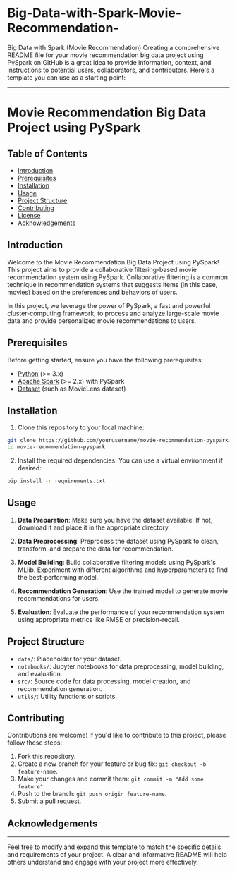 # Big-Data-with-Spark-Movie-Recommendation-
Big Data with Spark (Movie Recommendation)
Creating a comprehensive README file for your movie recommendation big data project using PySpark on GitHub is a great idea to provide information, context, and instructions to potential users, collaborators, and contributors. Here's a template you can use as a starting point:

---

# Movie Recommendation Big Data Project using PySpark


## Table of Contents

- [Introduction](#introduction)
- [Prerequisites](#prerequisites)
- [Installation](#installation)
- [Usage](#usage)
- [Project Structure](#project-structure)
- [Contributing](#contributing)
- [License](#license)
- [Acknowledgements](#acknowledgements)

## Introduction

Welcome to the Movie Recommendation Big Data Project using PySpark! This project aims to provide a collaborative filtering-based movie recommendation system using PySpark. Collaborative filtering is a common technique in recommendation systems that suggests items (in this case, movies) based on the preferences and behaviors of users.

In this project, we leverage the power of PySpark, a fast and powerful cluster-computing framework, to process and analyze large-scale movie data and provide personalized movie recommendations to users.

## Prerequisites

Before getting started, ensure you have the following prerequisites:

- [Python](https://www.python.org/) (>= 3.x)
- [Apache Spark](https://spark.apache.org/) (>= 2.x) with PySpark
- [Dataset](link_to_your_dataset) (such as MovieLens dataset)

## Installation

1. Clone this repository to your local machine:

```bash
git clone https://github.com/yourusername/movie-recommendation-pyspark.git
cd movie-recommendation-pyspark
```

2. Install the required dependencies. You can use a virtual environment if desired:

```bash
pip install -r requirements.txt
```

## Usage

1. **Data Preparation**: Make sure you have the dataset available. If not, download it and place it in the appropriate directory.

2. **Data Preprocessing**: Preprocess the dataset using PySpark to clean, transform, and prepare the data for recommendation.

3. **Model Building**: Build collaborative filtering models using PySpark's MLlib. Experiment with different algorithms and hyperparameters to find the best-performing model.

4. **Recommendation Generation**: Use the trained model to generate movie recommendations for users.

5. **Evaluation**: Evaluate the performance of your recommendation system using appropriate metrics like RMSE or precision-recall.

## Project Structure

- `data/`: Placeholder for your dataset.
- `notebooks/`: Jupyter notebooks for data preprocessing, model building, and evaluation.
- `src/`: Source code for data processing, model creation, and recommendation generation.
- `utils/`: Utility functions or scripts.

## Contributing

Contributions are welcome! If you'd like to contribute to this project, please follow these steps:

1. Fork this repository.
2. Create a new branch for your feature or bug fix: `git checkout -b feature-name`.
3. Make your changes and commit them: `git commit -m "Add some feature"`.
4. Push to the branch: `git push origin feature-name`.
5. Submit a pull request.


## Acknowledgements


---

Feel free to modify and expand this template to match the specific details and requirements of your project. A clear and informative README will help others understand and engage with your project more effectively.
